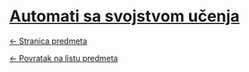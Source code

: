 # [Automati sa svojstvom učenja](https://www.github.com/studosi-fer/ASSU)
[<- Stranica predmeta](https://www.fer.unizg.hr/predmet/assu)

[<- Povratak na listu predmeta](https://www.github.com/studosi/FER)